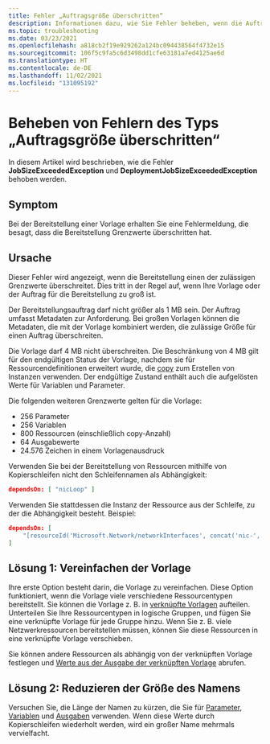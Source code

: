 ```yaml
---
title: Fehler „Auftragsgröße überschritten“
description: Informationen dazu, wie Sie Fehler beheben, wenn die Auftragsgröße oder die Vorlage zu groß ist.
ms.topic: troubleshooting
ms.date: 03/23/2021
ms.openlocfilehash: a818cb2f19e929262a124bc094438564f4732e15
ms.sourcegitcommit: 106f5c9fa5c6d3498dd1cfe63181a7ed4125ae6d
ms.translationtype: HT
ms.contentlocale: de-DE
ms.lasthandoff: 11/02/2021
ms.locfileid: "131095192"
---
```

# <a name="resolve-errors-for-job-size-exceeded"></a>Beheben von Fehlern des Typs „Auftragsgröße überschritten“

In diesem Artikel wird beschrieben, wie die Fehler **JobSizeExceededException** und **DeploymentJobSizeExceededException** behoben werden.

## <a name="symptom"></a>Symptom

Bei der Bereitstellung einer Vorlage erhalten Sie eine Fehlermeldung, die besagt, dass die Bereitstellung Grenzwerte überschritten hat.

## <a name="cause"></a>Ursache

Dieser Fehler wird angezeigt, wenn die Bereitstellung einen der zulässigen Grenzwerte überschreitet. Dies tritt in der Regel auf, wenn Ihre Vorlage oder der Auftrag für die Bereitstellung zu groß ist.

Der Bereitstellungsauftrag darf nicht größer als 1 MB sein. Der Auftrag umfasst Metadaten zur Anforderung. Bei großen Vorlagen können die Metadaten, die mit der Vorlage kombiniert werden, die zulässige Größe für einen Auftrag überschreiten.

Die Vorlage darf 4 MB nicht überschreiten. Die Beschränkung von 4 MB gilt für den endgültigen Status der Vorlage, nachdem sie für Ressourcendefinitionen erweitert wurde, die [copy](../templates/copy-resources.md) zum Erstellen von Instanzen verwenden. Der endgültige Zustand enthält auch die aufgelösten Werte für Variablen und Parameter.

Die folgenden weiteren Grenzwerte gelten für die Vorlage:

* 256 Parameter
* 256 Variablen
* 800 Ressourcen (einschließlich copy-Anzahl)
* 64 Ausgabewerte
* 24.576 Zeichen in einem Vorlagenausdruck

Verwenden Sie bei der Bereitstellung von Ressourcen mithilfe von Kopierschleifen nicht den Schleifennamen als Abhängigkeit:

```json
dependsOn: [ "nicLoop" ]
```

Verwenden Sie stattdessen die Instanz der Ressource aus der Schleife, zu der die Abhängigkeit besteht. Beispiel:

```json
dependsOn: [
    "[resourceId('Microsoft.Network/networkInterfaces', concat('nic-', copyIndex()))]"
]
```

## <a name="solution-1---simplify-template"></a>Lösung 1: Vereinfachen der Vorlage

Ihre erste Option besteht darin, die Vorlage zu vereinfachen. Diese Option funktioniert, wenn die Vorlage viele verschiedene Ressourcentypen bereitstellt. Sie können die Vorlage z. B. in [verknüpfte Vorlagen](../templates/linked-templates.md) aufteilen. Unterteilen Sie Ihre Ressourcentypen in logische Gruppen, und fügen Sie eine verknüpfte Vorlage für jede Gruppe hinzu. Wenn Sie z. B. viele Netzwerkressourcen bereitstellen müssen, können Sie diese Ressourcen in eine verknüpfte Vorlage verschieben.

Sie können andere Ressourcen als abhängig von der verknüpften Vorlage festlegen und [Werte aus der Ausgabe der verknüpften Vorlage](../templates/linked-templates.md#get-values-from-linked-template) abrufen.

## <a name="solution-2---reduce-name-size"></a>Lösung 2: Reduzieren der Größe des Namens

Versuchen Sie, die Länge der Namen zu kürzen, die Sie für [Parameter](../templates/parameters.md), [Variablen](../templates/variables.md) und [Ausgaben](../templates/outputs.md) verwenden. Wenn diese Werte durch Kopierschleifen wiederholt werden, wird ein großer Name mehrmals vervielfacht.
